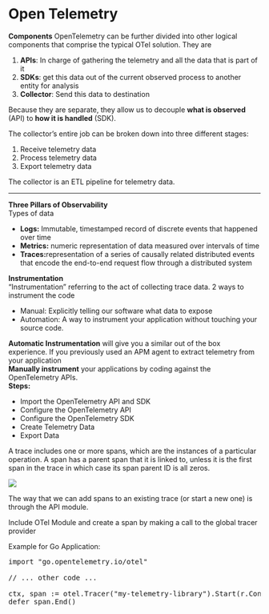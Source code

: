 # Open Telemetry

<b>Components</b>
OpenTelemetry can be further divided into other logical components that comprise the typical OTel solution. They are 
<ol>
<li><b>APIs</b>: In charge of gathering the telemetry and all the data that is part of it </li>
<li><b>SDKs</b>: get this data out of the current observed process to another entity for analysis</li>
<li><b>Collector</b>: Send this data to destination</li>
</ol>


Because they are separate, they allow us to decouple <b>what is observed</b> (API) to <b>how it is handled</b> (SDK). </br>

The collector’s entire job can be broken down into three different stages:<br>
<ol>
<li>Receive telemetry data</li>
<li>Process telemetry data</li>
<li>Export telemetry data</li>
</ol>
The collector is an ETL pipeline for telemetry data.<br>
<hr>

<b>Three Pillars of Observability</b><br>
Types of data</br>
<ul>
<li><b>Logs:</b> Immutable, timestamped record of discrete events that happened over time</li>
<li><b>Metrics:</b> numeric representation of data measured over intervals of time</li>
<li><b>Traces:</b>representation of a series of causally related distributed events that encode the end-to-end request flow through a distributed system</li>
</ul>

<b>Instrumentation</b><br>
 “Instrumentation” referring to the act of collecting trace data. 2 ways to instrument the code
 <ul>
 <li>Manual: Explicitly telling our software what data to expose</li>
 <li>Automation: A way to instrument your application without touching your source code.</li>
 </ul>

<b>Automatic Instrumentation</b> will give you a similar out of the box experience. If you previously used an APM agent to extract telemetry from your application<br>
<b>Manually instrument</b> your applications by coding against the OpenTelemetry APIs.<br>
<b>Steps:</b>
<ul>
<li>Import the OpenTelemetry API and SDK </li>
<li>Configure the OpenTelemetry API</li>
<li>Configure the OpenTelemetry SDK </li>
<li>Create Telemetry Data</li>
<li>Export Data</li>
</ul>

A trace includes one or more spans, which are the instances of a particular operation. A span has a parent span that it is linked to, unless it is the first span in the trace in which case its span parent ID is all zeros.<br>

<image src="trace.jpg">

The way that we can add spans to an existing trace (or start a new one) is through the API module.

Include OTel Module and create a span by making a call to the global tracer provider <br>

Example for Go Application:
<pre>
import "go.opentelemetry.io/otel"

// ... other code ...

ctx, span := otel.Tracer("my-telemetry-library").Start(r.Context(), "get_user_cart")
defer span.End()
</pre>
